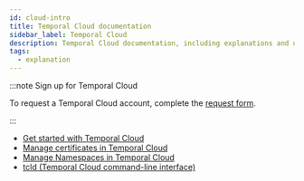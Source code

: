 ```yaml
---
id: cloud-intro
title: Temporal Cloud documentation
sidebar_label: Temporal Cloud
description: Temporal Cloud documentation, including explanations and usage.
tags:
  - explanation
---
```


:::note Sign up for Temporal Cloud

To request a Temporal Cloud account, complete the [request form](https://pages.temporal.io/cloud-request-access).

:::

- [Get started with Temporal Cloud](/cloud/get-started)
- [Manage certificates in Temporal Cloud](/cloud/certificates-intro)
- [Manage Namespaces in Temporal Cloud](/cloud/namespaces-intro)
- [tcld (Temporal Cloud command-line interface)](/cloud/tcld)
